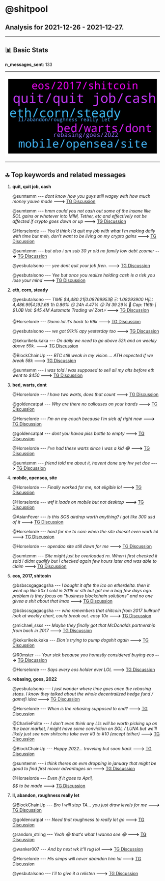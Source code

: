 # **@shitpool**
 ## Analysis for **2021-12-26** - **2021-12-27**.

---

## 📊 **Basic Stats**

**n_messages_sent**: 133

---
![wordcloud](shitpool_1Days_wordcloud.png)

---


## 🔝 **Top keywords and related messages**

1. **quit, quit job, cash**

    @sumtemm --- *dont know how you guys still wagey with how much money youve made* **--->** [TG Discussion](https://t.me/shitpool/711938)

    @sumtemm --- *hmm could you not cash out some of the insane like SOL gains or whatever into MIM, Tether, etc and effectively not be affected if crypto goes down or up* **--->** [TG Discussion](https://t.me/shitpool/711944)

    @Horselorde --- *You’d think I’d quit my job with what I’m making daily with time but meh, don’t want to be living on my crypto gains* **--->** [TG Discussion](https://t.me/shitpool/711934)

    @sumtemm --- *but also i am sub 30 yr old no family low debt zoomer* **--->** [TG Discussion](https://t.me/shitpool/711940)

    @yesbutalsono --- *yee dont quit your job fren.* **--->** [TG Discussion](https://t.me/shitpool/711935)

    @yesbutalsono --- *Yee but once you realize holding cash is a risk you lose your mind* **--->** [TG Discussion](https://t.me/shitpool/711946)

2. **eth, corn, steady**

    @yesbutalsono --- *TIME $4,480.21|0.08769953₿ Ξ: 1.08293900 H|L: 4,486.99|4,192.68 1h     0.86%   😏 24h    4.47%   😮 7d    39.29%   🌙 Cap: 116th | $1.0B Vol:  $45.4M Automate Trading w/ Zort⚡* **--->** [TG Discussion](https://t.me/shitpool/711721)

    @Horselorde --- *Damn lol it’s back to 69k* **--->** [TG Discussion](https://t.me/shitpool/711813)

    @yesbutalsono --- *we got 91k% apy yesterday too* **--->** [TG Discussion](https://t.me/shitpool/711810)

    @kekurikekukaka --- *On daily we need to go above 52k and on weekly above 59k.* **--->** [TG Discussion](https://t.me/shitpool/712007)

    @BlockChainUp --- *BTC still weak in my vision.... ATH expected if we break 58k* **--->** [TG Discussion](https://t.me/shitpool/712006)

    @sumtemm --- *i was told i was supposed to sell all my alts before eth went to $450* **--->** [TG Discussion](https://t.me/shitpool/712025)

3. **bed, warts, dont**

    @Horselorde --- *I have two warts, does that count* **--->** [TG Discussion](https://t.me/shitpool/711964)

    @goldencatpat --- *Why are there no callouses on your hands* **--->** [TG Discussion](https://t.me/shitpool/711960)

    @Horselorde --- *I’m on my couch because I’m sick af right now* **--->** [TG Discussion](https://t.me/shitpool/711979)

    @goldencatpat --- *dont you havea piss bottle to empty* **--->** [TG Discussion](https://t.me/shitpool/712029)

    @Horselorde --- *I’ve had these warts since I was a kid 😂* **--->** [TG Discussion](https://t.me/shitpool/711975)

    @sumtemm --- *friend told me about it, havent done any hw yet doe* **--->** [TG Discussion](https://t.me/shitpool/711919)

4. **mobile, opensea, site**

    @Horselorde --- *Finally worked for me, not eligible lol* **--->** [TG Discussion](https://t.me/shitpool/711703)

    @Horselorde --- *wtf it loads on mobile but not desktop* **--->** [TG Discussion](https://t.me/shitpool/711700)

    @AsianFever --- *is this SOS airdrop worth anything? i got like 300 usd of it* **--->** [TG Discussion](https://t.me/shitpool/711694)

    @Horselorde --- *hard for me to care when the site doesnt even work lol* **--->** [TG Discussion](https://t.me/shitpool/711695)

    @Horselorde --- *opendao site still down for me* **--->** [TG Discussion](https://t.me/shitpool/711677)

    @sumtemm --- *Site might just be overloaded rn. When i first checked it said i didnt qualify but i checked again few hours later and was able to claim* **--->** [TG Discussion](https://t.me/shitpool/711676)

5. **eos, 2017, shitcoin**

    @bsbscsgagacgsha --- *I bought it afte the ico on etherdelta. then it went up like 50x I sold in 2018 or sth but got me a bag few days ago. problem is they focus on "business blockchain solutions" and no one givea a shit about that lmao* **--->** [TG Discussion](https://t.me/shitpool/711825)

    @bsbscsgagacgsha --- *who remembers that shitcoin from 2017 bullrun? look at weekly chart, could break out. easy 10x* **--->** [TG Discussion](https://t.me/shitpool/711818)

    @michael_ssss --- *Maybe they finally got that McDonalds partnership from back in 2017* **--->** [TG Discussion](https://t.me/shitpool/711765)

    @kekurikekukaka --- *Elon's trying to pump dogshit again* **--->** [TG Discussion](https://t.me/shitpool/711732)

    @R0mster --- *Your sick because you honestly considered buying eos* **--->** [TG Discussion](https://t.me/shitpool/711984)

    @Horselorde --- *Says every eos holder ever LOL* **--->** [TG Discussion](https://t.me/shitpool/711908)

6. **rebasing, goes, 2022**

    @yesbutalsono --- *I just wonder where time goes once the rebasing stops. I know they talked about the whole decentralized hedge fund / gamefi idea* **--->** [TG Discussion](https://t.me/shitpool/711841)

    @Horselorde --- *When is the rebasing supposed to end?* **--->** [TG Discussion](https://t.me/shitpool/711842)

    @CharliePolite --- *I don’t even think any L1s will be worth picking up on the bear market, I might have some conviction on SOL / LUNA but we’ll likely just see new shitcoins take over #3 to #10 (except tether)* **--->** [TG Discussion](https://t.me/shitpool/712037)

    @BlockChainUp --- *Happy 2022... traveling but soon back* **--->** [TG Discussion](https://t.me/shitpool/712004)

    @sumtemm --- *i think theres an evm dropping in january that might be good to find first mover advantages on* **--->** [TG Discussion](https://t.me/shitpool/711916)

    @Horselorde --- *Even if it goes to April, $$$$$$ to be made* **--->** [TG Discussion](https://t.me/shitpool/711845)

7. **ll, abandon, roughness really let**

    @BlockChainUp --- *Bro I will stop TA... you just draw levels for me* **--->** [TG Discussion](https://t.me/shitpool/712012)

    @goldencatpat --- *Need that roughness to really let go* **--->** [TG Discussion](https://t.me/shitpool/711990)

    @random_string --- *Yeah 😂 that's what I wanna see 😂* **--->** [TG Discussion](https://t.me/shitpool/711832)

    @wanker007 --- *And by next wk it'll rug lol* **--->** [TG Discussion](https://t.me/shitpool/711745)

    @Horselorde --- *His simps will never abandon him lol* **--->** [TG Discussion](https://t.me/shitpool/711733)

    @yesbutalsono --- *I’ll to give it a relisten* **--->** [TG Discussion](https://t.me/shitpool/711846)

